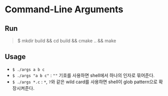 # Command-Line Arguments

## Run

> $ mkdir build && cd build && cmake .. && make

## Usage

* `$ ./args a b c`
* `$ ./args "a b c"` : `""` 기호를 사용하면 shell에서 하나의 인자로 묶어준다.
* `$ ./args *.c` : `*`, `?`와 같은 wild card를 사용하면 shell이 glob pattern으로 확장시켜준다.
